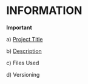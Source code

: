 # INFORMATION
__**Important**__

a) [Project Title](ProjectTitle.md)

b) [Description](Description)

c) Files Used

d) Versioning
